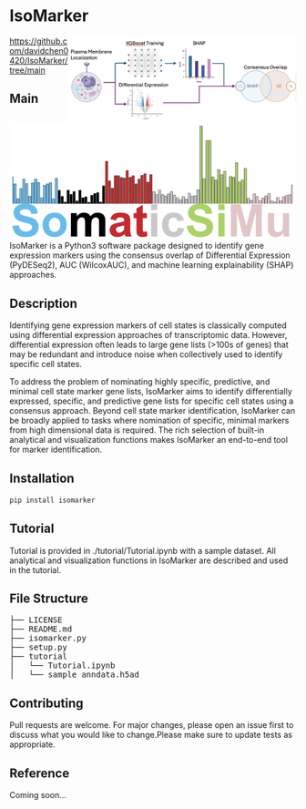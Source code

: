 # IsoMarker

<img src="https://github.com/davidchen0420/IsoMarker/blob/master/IsoMarker.png" alt="Logo" width="400" style="float: right;"/>

<img src="https://github.com/HillLab/SomaticSiMu/blob/master/Documentation%20/SomaticSiMu_Logo.png" alt="Logo" width="800" style="float: right;"/>

https://github.com/davidchen0420/IsoMarker/tree/main

## Main
IsoMarker is a Python3 software package designed to identify gene expression markers using the consensus overlap of Differential Expression (PyDESeq2), AUC (WilcoxAUC), and machine learning explainability (SHAP) approaches.

## Description
Identifying gene expression markers of cell states is classically computed using differential expression approaches of transcriptomic data. However, differential expression often leads to large gene lists (>100s of genes) that may be redundant and introduce noise when collectively used to identify specific cell states.

To address the problem of nominating highly specific, predictive, and minimal cell state marker gene lists, IsoMarker aims to identify differentially expressed, specific, and predictive gene lists for specific cell states using a consensus approach. Beyond cell state marker identification, IsoMarker can be broadly applied to tasks where nomination of specific, minimal markers from high dimensional data is required. The rich selection of built-in analytical and visualization functions makes IsoMarker an end-to-end tool for marker identification.

## Installation
```sh
pip install isomarker
```

## Tutorial
Tutorial is provided in ./tutorial/Tutorial.ipynb with a sample dataset. All analytical and visualization functions in IsoMarker are described and used in the tutorial.

## File Structure
<pre>
├── LICENSE       
├── README.md
├── isomarker.py                                                
├── setup.py
├── tutorial
│   └── Tutorial.ipynb
│   └── sample_anndata.h5ad
</pre>

## Contributing
Pull requests are welcome. For major changes, please open an issue first to discuss what you would like to change.Please make sure to update tests as appropriate.

## Reference
Coming soon...
